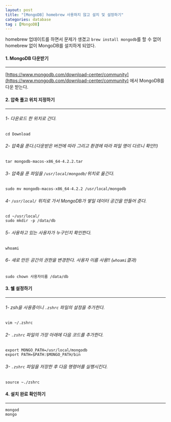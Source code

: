 ```yaml
---
layout: post
title: "[MongoDB] homebrew 사용하지 않고 설치 및 설정하기"
categories: database
tag : [MongoDB]
---
```


homebrew 업데이트를 하면서 문제가 생겼고 `brew install mongodb`를 할 수 없어 homebrew 없이 MongoDB를 설치하게 되었다.  

#### 1. MongoDB 다운받기
---
[https://www.mongodb.com/download-center/community](https://www.mongodb.com/download-center/community) 에서 MongoDB를 다운 받는다.  

#### 2. 압축 풀고 위치 지정하기
---
###### 1- 다운로드 한 위치로 간다.  
```
cd Download
```
###### 2- 압축을 푼다.(다운받은 버전에 따라 그리고 환경에 따라 파일 명이 다르니 확인!!)  
```
tar mongodb-macos-x86_64-4.2.2.tar
```

###### 3- 압축을 푼 파일을 `/usr/local/mongodb/`위치로 옮긴다.  
```
sudo mv mongodb-macos-x86_64-4.2.2 /usr/local/mongodb
```

###### 4- `/usr/local/` 위치로 가서 MongoDB가 쌓일 데이터 공간을 만들어 준다.
```
cd ~/usr/local/
sudo mkdir -p /data/db
```  

###### 5- 사용하고 있는 사용자가 누구인지 확인한다.  
```
whoami
``` 

###### 6- 새로 만든 공간의 권한을 변경한다. 사용자 이름 사용!! (`whoami`결과)  
```
sudo chown 사용자이름 /data/db
```

#### 3. 쉘 설정하기
--- 
###### 1- zsh을 사용중이니 `.zshrc` 파일의 설정을 추가한다.   
```
vim ~/.zshrc
```  

###### 2- `.zshrc` 파일의 가장 아래에 다음 코드를 추가한다.   
```
export MONGO_PATH=/usr/local/mongodb
export PATH=$PATH:$MONGO_PATH/bin
```

###### 3- `.zshrc` 파일을 저장한 후 다음 명령어를 실행시킨다.  
```
source ~./zshrc
``` 

#### 4. 설치 완료 확인하기
--- 
```
mongod  
mongo
```  

